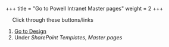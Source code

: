 +++
title = "Go to Powell Intranet Master pages"
weight = 2
+++

&emsp; Click through these buttons/links

1. [Go to Design](./to_intranet_design.md)
2. Under *SharePoint Templates*, *Master pages*
